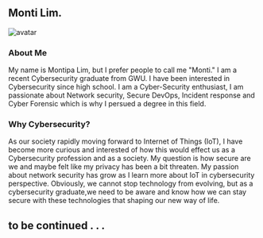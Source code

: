 ## Monti Lim.

![avatar](https://user-images.githubusercontent.com/67212651/85216287-a2e69f00-b350-11ea-95c4-21d11e5474b9.png)

### About Me
My name is Montipa Lim, but I prefer people to call me "Monti." I am a recent Cybersecurity graduate from GWU. I have been interested in Cybersecurity since high school. I am a Cyber-Security enthusiast, I am passionate about Network security, Secure DevOps, Incident response and Cyber Forensic which is why I persued a degree in this field.

### Why Cybersecurity?
As our society rapidly moving forward to Internet of Things (IoT), I have become more curious and interested of how this would effect us as a Cybersecurity profession and as a society. My question is how secure are we and maybe felt like my privacy has been a bit threaten. My passion about network security has grow as I learn more about IoT in cybersecurity perspective. Obviously, we cannot stop  technology from evolving, but as a cybersecurity graduate,we need to be aware and know how we can stay secure with these technologies that shaping our new way of life.

## to be continued . . .
